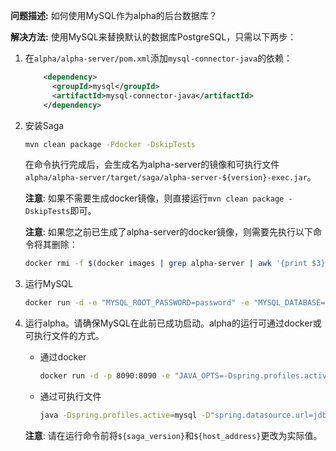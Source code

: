 **问题描述:** 如何使用MySQL作为alpha的后台数据库？

**解决方法:** 使用MySQL来替换默认的数据库PostgreSQL，只需以下两步：
1. 在`alpha/alpha-server/pom.xml`添加`mysql-connector-java`的依赖：
   ```xml
       <dependency>
         <groupId>mysql</groupId>
         <artifactId>mysql-connector-java</artifactId>
       </dependency>
   ```

2. 安装Saga
   ```bash
   mvn clean package -Pdocker -DskipTests
   ```
   在命令执行完成后，会生成名为alpha-server的镜像和可执行文件`alpha/alpha-server/target/saga/alpha-server-${version}-exec.jar`。

   **注意**: 如果不需要生成docker镜像，则直接运行`mvn clean package -DskipTests`即可。

   **注意**: 如果您之前已生成了alpha-server的docker镜像，则需要先执行以下命令将其删除：
   ```bash
   docker rmi -f $(docker images | grep alpha-server | awk '{print $3}')
   ```
   
3. 运行MySQL
   ```bash
   docker run -d -e "MYSQL_ROOT_PASSWORD=password" -e "MYSQL_DATABASE=saga" -e "MYSQL_USER=saga" -e "MYSQL_PASSWORD=password" -p 3306:3306 mysql/mysql-server:5.7
   ```

4. 运行alpha。请确保MySQL在此前已成功启动。alpha的运行可通过docker或可执行文件的方式。
   * 通过docker
      ```bash
      docker run -d -p 8090:8090 -e "JAVA_OPTS=-Dspring.profiles.active=mysql -Dspring.datasource.url=jdbc:mysql://${host_address}:3306/saga?useSSL=false" alpha-server:${saga_version}
      ```
   * 通过可执行文件
      ```bash
      java -Dspring.profiles.active=mysql -D"spring.datasource.url=jdbc:mysql://${host_address}:3306/saga?useSSL=false" -jar alpha-server-${saga_version}-exec.jar
      ```
   **注意**: 请在运行命令前将`${saga_version}`和`${host_address}`更改为实际值。
